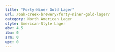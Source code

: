```yaml
---
title: "Forty-Niner Gold Lager"
url: /oak-creek-brewery/forty-niner-gold-lager/
category: North American Lager
style: American-Style Lager
abv: 4.5
ibu: 0
srm: 0
upc: 0
---
```



